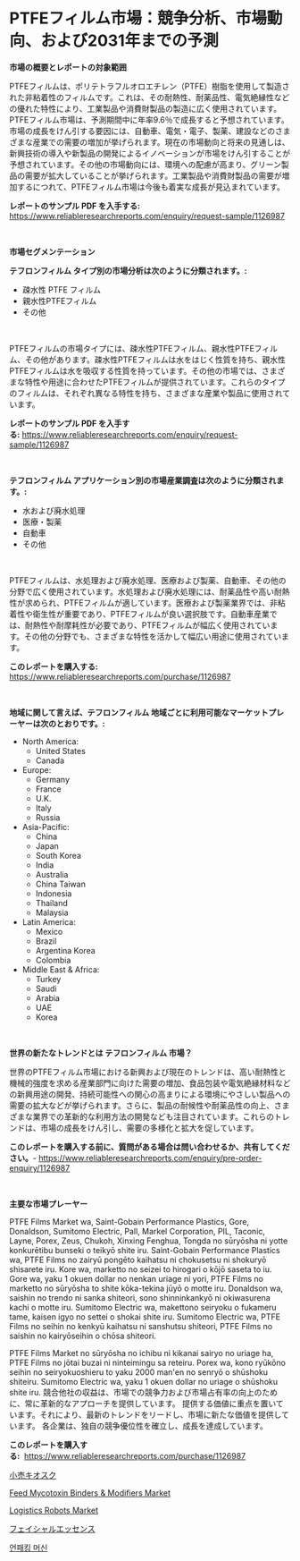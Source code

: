 <p><h1>PTFEフィルム市場：競争分析、市場動向、および2031年までの予測</h1></p><p><strong>市場の概要とレポートの対象範囲</strong></p>
<p><p>PTFEフィルムは、ポリテトラフルオロエチレン（PTFE）樹脂を使用して製造された非粘着性のフィルムです。これは、その耐熱性、耐薬品性、電気絶縁性などの優れた特性により、工業製品や消費財製品の製造に広く使用されています。  PTFEフィルム市場は、予測期間中に年率9.6％で成長すると予想されています。市場の成長をけん引する要因には、自動車、電気・電子、製薬、建設などのさまざまな産業での需要の増加が挙げられます。現在の市場動向と将来の見通しは、新興技術の導入や新製品の開発によるイノベーションが市場をけん引することが予想されています。その他の市場動向には、環境への配慮が高まり、グリーン製品の需要が拡大していることが挙げられます。工業製品や消費財製品の需要が増加するにつれて、PTFEフィルム市場は今後も着実な成長が見込まれています。</p></p>
<p><strong>レポートのサンプル PDF を入手する:</strong> <a href="https://www.reliableresearchreports.com/enquiry/request-sample/1126987">https://www.reliableresearchreports.com/enquiry/request-sample/1126987</a></p>
<p>&nbsp;</p>
<p><strong>市場セグメンテーション</strong></p>
<p><strong>テフロンフィルム タイプ別の市場分析は次のように分類されます。:</strong></p>
<p><ul><li>疎水性 PTFE フィルム</li><li>親水性PTFEフィルム</li><li>その他</li></ul></p>
<p>&nbsp;</p>
<p><p>PTFEフィルムの市場タイプには、疎水性PTFEフィルム、親水性PTFEフィルム、その他があります。疎水性PTFEフィルムは水をはじく性質を持ち、親水性PTFEフィルムは水を吸収する性質を持っています。その他の市場では、さまざまな特性や用途に合わせたPTFEフィルムが提供されています。これらのタイプのフィルムは、それぞれ異なる特性を持ち、さまざまな産業や製品に使用されています。</p></p>
<p><strong>レポートのサンプル PDF を入手する:</strong>&nbsp;<a href="https://www.reliableresearchreports.com/enquiry/request-sample/1126987">https://www.reliableresearchreports.com/enquiry/request-sample/1126987</a></p>
<p>&nbsp;</p>
<p><strong> テフロンフィルム アプリケーション別の市場産業調査は次のように分類されます。:</strong></p>
<p><ul><li>水および廃水処理</li><li>医療・製薬</li><li>自動車</li><li>その他</li></ul></p>
<p>&nbsp;</p>
<p><p>PTFEフィルムは、水処理および廃水処理、医療および製薬、自動車、その他の分野で広く使用されています。水処理および廃水処理には、耐薬品性や高い耐熱性が求められ、PTFEフィルムが適しています。医療および製薬業界では、非粘着性や衛生性が重要であり、PTFEフィルムが良い選択肢です。自動車産業では、耐熱性や耐摩耗性が必要であり、PTFEフィルムが幅広く使用されています。その他の分野でも、さまざまな特性を活かして幅広い用途に使用されています。</p></p>
<p><strong>このレポートを購入する:</strong>&nbsp; <a href="https://www.reliableresearchreports.com/purchase/1126987">https://www.reliableresearchreports.com/purchase/1126987</a></p>
<p>&nbsp;</p>
<p><strong>地域に関して言えば、テフロンフィルム 地域ごとに利用可能なマーケットプレーヤーは次のとおりです。:</strong></p>
<p><ul>
    <li>
        North America:
        <ul>
            <li>United States</li>
            <li>Canada</li>
        </ul>
    </li>
    <li>
        Europe:
        <ul>
            <li>Germany</li>
            <li>France</li>
            <li>U.K.</li>
            <li>Italy</li>
            <li>Russia</li>
        </ul>
    </li>
    <li>
        Asia-Pacific:
        <ul>
            <li>China</li>
            <li>Japan</li>
            <li>South Korea</li>
            <li>India</li>
            <li>Australia</li>
            <li>China Taiwan</li>
            <li>Indonesia</li>
            <li>Thailand</li>
            <li>Malaysia</li>
        </ul>
    </li>
    <li>
        Latin America:
        <ul>
            <li>Mexico</li>
            <li>Brazil</li>
            <li>Argentina Korea</li>
            <li>Colombia</li>
        </ul>
    </li>
    <li>
        Middle East & Africa:
        <ul>
            <li>Turkey</li>
            <li>Saudi</li>
            <li>Arabia</li>
            <li>UAE</li>
            <li>Korea</li>
        </ul>
    </li>
    </ul></p>
<p>&nbsp;</p>
<p><strong>世界の新たなトレンドとは テフロンフィルム 市場？</strong></p>
<p><p>世界のPTFEフィルム市場における新興および現在のトレンドは、高い耐熱性と機械的強度を求める産業部門に向けた需要の増加、食品包装や電気絶縁材料などの新興用途の開発、持続可能性への関心の高まりによる環境にやさしい製品への需要の拡大などが挙げられます。さらに、製品の耐候性や耐薬品性の向上、さまざまな業界での革新的な利用方法の開発なども注目されています。これらのトレンドは、市場の成長をけん引し、需要の多様化と拡大を促しています。</p></p>
<p><strong>このレポートを購入する前に、質問がある場合は問い合わせるか、共有してください。</strong>- <a href="https://www.reliableresearchreports.com/enquiry/pre-order-enquiry/1126987">https://www.reliableresearchreports.com/enquiry/pre-order-enquiry/1126987</a></p>
<p>&nbsp;</p>
<p><strong>主要な市場プレーヤー</strong></p>
<p><p>PTFE Films Market wa, Saint-Gobain Performance Plastics, Gore, Donaldson, Sumitomo Electric, Pall, Markel Corporation, PIL, Taconic, Layne, Porex, Zeus, Chukoh, Xinxing Fenghua, Tongda no sūryōsha ni yotte konkurētibu bunseki o teikyō shite iru. Saint-Gobain Performance Plastics wa, PTFE Films no zairyū pongēto kaihatsu ni chokusetsu ni shokuryō shisarete iru. Kore wa, marketto no seizei to hirogari o kōjō saseta to iu. Gore wa, yaku 1 okuen dollar no nenkan uriage ni yori, PTFE Films no marketto no sūryōsha to shite kōka-tekina jūyō o motte iru. Donaldson wa, saishin no trendo ni sanka shiteori, sono shinninkankyō ni okiwasurena kachi o motte iru. Sumitomo Electric wa, makettono seiryoku o fukameru tame, kaisen igyo no settei o shokai shite iru. Sumitomo Electric wa, PTFE Films no seihin no kenkyū kaihatsu ni sanshutsu shiteori, PTFE Films no saishin no kairyōseihin o chōsa shiteori.</p><p>PTFE Films Market no sūryōsha no ichibu ni kikanai sairyo no uriage ha, PTFE Films no jōtai buzai ni ninteimingu sa reteiru. Porex wa, kono ryūkōno seihin no seiryokuoshieru to yaku 2000 man'en no senryō o shūshoku shiteiru. Sumitomo Electric wa, yaku 1 okuen dollar no uriage o shūshoku shite iru. 競合他社の収益は、市場での競争力および市場占有率の向上のために、常に革新的なアプローチを提供しています。 提供する価値に重点を置いています。それにより、最新のトレンドをリードし、市場に新たな価値を提供しています。 各企業は、独自の競争優位性を確立し、成長を達成しています。</p></p>
<p><strong>このレポートを購入する:</strong>&nbsp;&nbsp;<a href="https://www.reliableresearchreports.com/purchase/1126987">https://www.reliableresearchreports.com/purchase/1126987</a></p>
<p><p><a href="https://medium.com/@estasprer20231/%E5%B0%8F%E5%A3%B2%E3%82%8A%E3%82%AD%E3%82%AA%E3%82%B9%E3%82%AF%E5%B8%82%E5%A0%B4%E3%81%AE%E6%8C%87%E6%A8%99%E3%82%92%E8%A7%A3%E8%AA%AD%E3%81%99%E3%82%8B-%E5%B8%82%E5%A0%B4%E3%82%B7%E3%82%A7%E3%82%A2-%E3%83%88%E3%83%AC%E3%83%B3%E3%83%89-%E6%88%90%E9%95%B7%E3%83%91%E3%82%BF%E3%83%BC%E3%83%B3-7e09444cfdb5">小売キオスク</a></p><p><a href="https://issuu.com/reportprime-2/docs/feed-mycotoxin-binders-modifiers-market-size-2030.">Feed Mycotoxin Binders & Modifiers Market</a></p><p><a href="https://view.publitas.com/reportprime-1/logistics-robots-market-a-comprehensive-report-of-its-market-share-growth-trends-2024-2031/">Logistics Robots Market</a></p><p><a href="https://medium.com/@royfoote921/%E3%83%95%E3%82%A7%E3%82%A4%E3%82%B7%E3%83%A3%E3%83%AB%E3%82%A8%E3%83%83%E3%82%BB%E3%83%B3%E3%82%B9%E5%B8%82%E5%A0%B4%E3%82%B5%E3%82%A4%E3%82%BA-cagr-%E3%83%88%E3%83%AC%E3%83%B3%E3%83%892024-2030-8330161d869e">フェイシャルエッセンス</a></p><p><a href="https://medium.com/@kelvinfeenrey98677/%EC%95%95%EC%B6%95%EA%B8%B0-%EC%8B%9C%EC%9E%A5-%EA%B7%9C%EB%AA%A8%EB%8A%94-%EA%B8%80%EB%A1%9C%EB%B2%8C-%EC%82%B0%EC%97%85%EC%97%90%EC%84%9C-%EC%B5%9C%EA%B3%A0%EC%9D%98-%EB%A7%88%EC%BC%80%ED%8C%85-%EC%B1%84%EB%84%90%EC%9D%84-%EB%B3%B4%EC%97%AC%EC%A4%8D%EB%8B%88%EB%8B%A4-facf7b95e270">언패킹 머신</a></p></p>